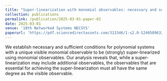 ```yaml
---
title: "Super-linearization with monomial observables: necessary and sufficient conditions"
collection: publications
permalink: /publication/2025-03-01-paper-02
date: 2025-03-01
venue: '10th Networked Systems NECSYS'
paperurl: 'https://pdf.sciencedirectassets.com/313346/1-s2.0-S2405896325X00070/1-s2.0-S2405896325004021/main.pdf?X-Amz-Security-Token=IQoJb3JpZ2luX2VjEK7%2F%2F%2F%2F%2F%2F%2F%2F%2F%2FwEaCXVzLWVhc3QtMSJGMEQCIGf%2BbAjydZoWhI%2FyR%2BgXjq9aotkxM2eWpkgvvdYCjKeUAiB7dpdLx5cdZm8usoObFwyC3azPYG3Ki0gsm7whM%2F7griq6BQj3%2F%2F%2F%2F%2F%2F%2F%2F%2F%2F8BEAUaDDA1OTAwMzU0Njg2NSIMscTfSFz5v2fYWY4yKo4F2zqxztBBGbQGKFUznvsFYuVLiQSSFYS%2BTxqVGBLvh57CuyCxQHV%2Beub4inz2HC9fqKj0tIY7lLlTKtE7BfFVcEeGeA6WmrXE%2BFd4Mpb%2BVBqn6hAtYCMOg9bol4hUpZ4PWYXEqNdXAW%2BGc%2B9TjnjRj0iMDtQZmIUNyyfFrpwcb3pqeIo1XbajlmEDIC7mBOocHbiz349yD3Y2iUc5hfkfYo%2B0UnJECOKsKXMf4SyNlyNwI3ZIjnmtsmyhuzZsGIzSv8NY6KXfbQIBFMPLCjJ%2FSQkUqQUbG8Uaxd%2Fk1XXlayAAEiHb%2BcVt%2BGbohF%2F5tkHmg20mUlQK58sDcgq6ULfU1Ny5oyJFTrBAsjPymsAVKorn2nV6KjYlbCmTkxZIYqLBTh%2B6jgupG0EXD52LzAeobYFTVAQZ6bQWtBqq2PeVt6dYCEl4aVkO9Q8xAK644LY3eyv9jZ687zwgRS%2Bb0%2BdiJzzGXEYvoYPH9Xfu%2F7Euuvyk2O8vk2tXoe6DVep8g4kaZg7QWsa89Lw8g28wvWtPCO6SV6UJegZDeKnO2v2%2Be0TSdlate4QVru%2BqSnsiDAzdTqyRH%2FKv0LQO49VPxNYO6NpbmxurzppD3JwSUsMowhzMjKOKFhF9QbnsU%2BqHEwYmpGYbUGsOn2baOfsq1HnE99rfnW7BhP5N%2Fe8NYRI85UUq6n%2FSMPX4au8pAsBR97AZCmk0cUW%2BBFHj2lgOViRtxKre0i2fTCshpiIacwGoa7FtQ8egm%2Bvd6iKMHuJtohqabTxsh8mm%2BGd0KoZJmPf3fFdxyrz7UoE2nvFhnCUZav6o%2FmdSkEqGfW9uilHYRXczRSPLpX7dNzhBqR6m6ATLEnfRas4nzIUEUtndSrfbMO2dnsUGOrIBvD2XCiLEb0qm2XJ%2F%2FEbebdB%2FXQk757HDA6QL3fHIMGHvT%2Bj3E4wowUAf2qB1hhI9rzfujRY213faTX9HRMLNxMbNg%2Fpc1NYHKyr59x7IIMZ7m1oYcCdECpF3vMJK0G6NiOxWVuNl8t05NWZ6Lio2WPTb%2FQi%2Bvd27bO%2B%2BwXcN%2BQKc1ZNJlv6VmlZUUgjyLRTyOMPLcFqFsUdKWaDPzS8wfAq3bAfKL5d1kElGVXEShKEBrw%3D%3D&X-Amz-Algorithm=AWS4-HMAC-SHA256&X-Amz-Date=20250821T213252Z&X-Amz-SignedHeaders=host&X-Amz-Expires=300&X-Amz-Credential=ASIAQ3PHCVTYWZHB2K4M%2F20250821%2Fus-east-1%2Fs3%2Faws4_request&X-Amz-Signature=a6471afbacf6e30cb0137d6a1453a933610f9f6db08c607b471b540fe55bc712&hash=0ce18550eb6ad3d56131cc0a89c5357d967c7e6be7f7746a395bad6d46ff8e53&host=68042c943591013ac2b2430a89b270f6af2c76d8dfd086a07176afe7c76c2c61&pii=S2405896325004021&tid=spdf-57b5c183-eef4-48ed-adb1-4d7127d5522f&sid=841ca07241dd7144730afc051f7ae0caec07gxrqa&type=client&tsoh=d3d3LnNjaWVuY2VkaXJlY3QuY29t&rh=d3d3LnNjaWVuY2VkaXJlY3QuY29t&ua=0f105a57550b560707&rr=972d3ed9b968c667&cc=us'
---
```

We establish necessary and sufficient conditions for polynomial systems with a unique visible monomial observable to be (strongly) super-linearized using monomial observables. Our analysis reveals that, while a super-linearization may include additional observables, the observables that are essential for achieving the super-linearization must all have the same degree as the visible observable.
